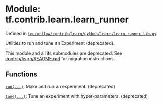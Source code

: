 <div itemscope itemtype="http://developers.google.com/ReferenceObject">
<meta itemprop="name" content="tf.contrib.learn.learn_runner" />
<meta itemprop="path" content="Stable" />
</div>

# Module: tf.contrib.learn.learn_runner



Defined in [`tensorflow/contrib/learn/python/learn/learn_runner_lib.py`](/code/stable/tensorflow/contrib/learn/python/learn/learn_runner_lib.py).

Utilities to run and tune an Experiment (deprecated).

This module and all its submodules are deprecated. See
[contrib/learn/README.md](https://www.tensorflow.org/code/tensorflow/contrib/learn/README.md)
for migration instructions.


## Functions

[`run(...)`](../../../tf/contrib/learn/learn_runner/run.md): Make and run an experiment. (deprecated)

[`tune(...)`](../../../tf/contrib/learn/learn_runner/tune.md): Tune an experiment with hyper-parameters. (deprecated)

